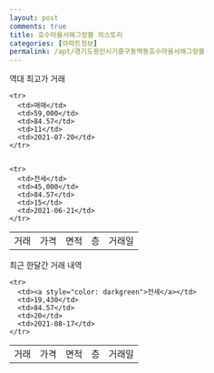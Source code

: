 ```yaml
---
layout: post
comments: true
title: 호수마을서해그랑블 히스토리
categories: [아파트정보]
permalink: /apt/경기도용인시기흥구동백동호수마을서해그랑블
---
```


역대 최고가 거래
<table class="sortable">
    <tr>
      <td>거래</td>
      <td>가격</td>
      <td>면적</td>
      <td>층</td>
      <td>거래일</td>
    </tr>
    
    <tr>
      <td>매매</td>
      <td>59,000</td>
      <td>84.57</td>
      <td>11</td>
      <td>2021-07-20</td>
    </tr>
        
    
    <tr>
      <td>전세</td>
      <td>45,000</td>
      <td>84.57</td>
      <td>15</td>
      <td>2021-06-21</td>
    </tr>
        
    
</table>

최근 한달간 거래 내역

<font size='small'>
<table class="sortable">
    <tr>
      <td>거래</td>
      <td>가격</td>
      <td>면적</td>
      <td>층</td>
      <td>거래일</td>
    </tr>

    <tr>
      <td><a style="color: darkgreen">전세</a></td>
      <td>19,430</td>
      <td>84.57</td>
      <td>20</td>
      <td>2021-08-17</td>
    </tr>
      
</table>
</font>

